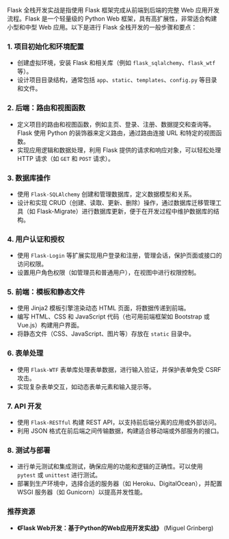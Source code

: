 Flask 全栈开发实战是指使用 Flask 框架完成从前端到后端的完整 Web 应用开发流程。Flask 是一个轻量级的 Python Web 框架，具有高扩展性，非常适合构建小型和中型 Web 应用。以下是进行 Flask 全栈开发的一般步骤和要点：

### 1. **项目初始化和环境配置**
   - 创建虚拟环境，安装 Flask 和相关库（例如 `flask_sqlalchemy`、`flask_wtf` 等）。
   - 设计项目目录结构，通常包括 `app`、`static`、`templates`、`config.py` 等目录和文件。

### 2. **后端：路由和视图函数**
   - 定义项目的路由和视图函数，例如主页、登录、注册、数据提交和查询等。Flask 使用 Python 的装饰器来定义路由，通过路由连接 URL 和特定的视图函数。
   - 实现应用逻辑和数据处理，利用 Flask 提供的请求和响应对象，可以轻松处理 HTTP 请求（如 `GET` 和 `POST` 请求）。

### 3. **数据库操作**
   - 使用 `Flask-SQLAlchemy` 创建和管理数据库，定义数据模型和关系。
   - 设计和实现 CRUD（创建、读取、更新、删除）操作，通过数据库迁移管理工具（如 Flask-Migrate）进行数据库更新，便于在开发过程中维护数据库的结构。

### 4. **用户认证和授权**
   - 使用 `Flask-Login` 等扩展实现用户登录和注册，管理会话，保护页面或接口的访问权限。
   - 设置用户角色权限（如管理员和普通用户），在视图中进行权限控制。

### 5. **前端：模板和静态文件**
   - 使用 Jinja2 模板引擎渲染动态 HTML 页面，将数据传递到前端。
   - 编写 HTML、CSS 和 JavaScript 代码（也可用前端框架如 Bootstrap 或 Vue.js）构建用户界面。
   - 将静态文件（CSS、JavaScript、图片等）存放在 `static` 目录中。

### 6. **表单处理**
   - 使用 `Flask-WTF` 表单库处理表单数据，进行输入验证，并保护表单免受 CSRF 攻击。
   - 实现复杂表单交互，如动态表单元素和输入提示等。

### 7. **API 开发**
   - 使用 `Flask-RESTful` 构建 REST API，以支持前后端分离的应用或外部访问。
   - 利用 JSON 格式在前后端之间传输数据，构建适合移动端或外部服务的接口。

### 8. **测试与部署**
   - 进行单元测试和集成测试，确保应用的功能和逻辑的正确性。可以使用 `pytest` 或 `unittest` 进行测试。
   - 部署到生产环境中，选择合适的服务器（如 Heroku、DigitalOcean），并配置 WSGI 服务器（如 Gunicorn）以提高并发性能。

### 推荐资源
- **《Flask Web开发：基于Python的Web应用开发实战》** (Miguel Grinberg)
